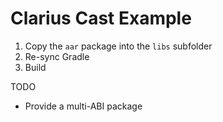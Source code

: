 Clarius Cast Example
====================

1. Copy the `aar` package into the `libs` subfolder
2. Re-sync Gradle
3. Build

TODO
* Provide a multi-ABI package
